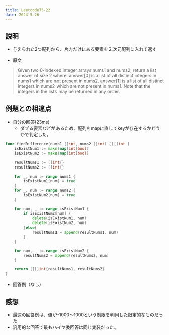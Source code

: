 ```yaml
---
title: Leetcode75-22
date: 2024-5-26
---
```

## 説明

+ 与えられた2つ配列から、片方だけにある要素を２次元配列に入れて返す

+ 原文

> Given two 0-indexed integer arrays nums1 and nums2, return a list answer of size 2 where:
> answer[0] is a list of all distinct integers in nums1 which are not present in nums2.
> answer[1] is a list of all distinct integers in nums2 which are not present in nums1.
> Note that the integers in the lists may be returned in any order.

## 例題との相違点

+ 自分の回答(23ms)
  + ダブる要素などがあるため、配列をmapに直してkeyが存在するかどうかで判定した。

```go
func findDifference(nums1 []int, nums2 []int) [][]int {
	isExistNum1 := make(map[int]bool)
	isExistNum2 := make(map[int]bool)

    resultNums1 := []int{}
    resultNums2 := []int{}

	for _, num := range nums1 {
		isExistNum1[num] = true
	}
	for _, num := range nums2 {
		isExistNum2[num] = true
	}

    for num, _ := range isExistNum1 {
        if isExistNum2[num] {
            delete(isExistNum1, num)
            delete(isExistNum2, num)
        }else{
            resultNums1 = append(resultNums1, num)
        }
    }

    for num, _ := range isExistNum2 {
        resultNums2 = append(resultNums2, num)
    }

    return [][]int{resultNums1, resultNums2}
}
```

+ 回答例（なし）

## 感想

+ 最速の回答例は、値が-1000～1000という制限を利用した限定的なものだった
+ 汎用的な回答で最もハイヤ委回答は同じ実装だった。
